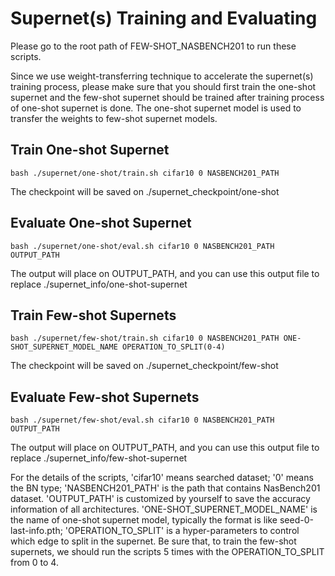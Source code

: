 # Supernet(s) Training and Evaluating

Please go to the root path of FEW-SHOT_NASBENCH201 to run these scripts. 

Since we use weight-transferring technique to accelerate the supernet(s) training process, please make sure that you should first train the one-shot supernet and the few-shot supernet should be trained after training process of one-shot supernet is done. The one-shot supernet model is used to transfer the weights to few-shot supernet models.  

## Train One-shot Supernet
  ```
  bash ./supernet/one-shot/train.sh cifar10 0 NASBENCH201_PATH
  ```
  The checkpoint will be saved on ./supernet_checkpoint/one-shot

## Evaluate One-shot Supernet
  ```
  bash ./supernet/one-shot/eval.sh cifar10 0 NASBENCH201_PATH OUTPUT_PATH
  ```
  The output will place on OUTPUT_PATH, and you can use this output file to replace ./supernet_info/one-shot-supernet

## Train Few-shot Supernets
  ```
  bash ./supernet/few-shot/train.sh cifar10 0 NASBENCH201_PATH ONE-SHOT_SUPERNET_MODEL_NAME OPERATION_TO_SPLIT(0-4)
  ```
The checkpoint will be saved on ./supernet_checkpoint/few-shot

## Evaluate Few-shot Supernets
  ```
  bash ./supernet/few-shot/eval.sh cifar10 0 NASBENCH201_PATH OUTPUT_PATH
  ```
  The output will place on OUTPUT_PATH, and you can use this output file to replace ./supernet_info/few-shot-supernet



For the details of the scripts, 'cifar10' means searched dataset; '0' means the BN type; 'NASBENCH201_PATH' is the path that contains NasBench201 dataset. 'OUTPUT_PATH' is customized by yourself to save the accuracy information of all architectures. 'ONE-SHOT_SUPERNET_MODEL_NAME' is the name of one-shot supernet model, typically the format is like seed-0-last-info.pth; 'OPERATION_TO_SPLIT' is a hyper-parameters to control which edge to split in the supernet. Be sure that, to train the few-shot supernets, we should run the scripts 5 times with the OPERATION_TO_SPLIT from 0 to 4. 








      
    
      
      

                 
                 
         
               
    






